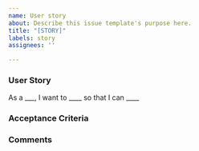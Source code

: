 ```yaml
---
name: User story
about: Describe this issue template's purpose here.
title: "[STORY]"
labels: story
assignees: ''

---
```


### User Story
As a ___, I want to ____ so that I can ____


### Acceptance Criteria


### Comments
>

